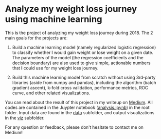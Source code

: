 # Analyze my weight loss journey using machine learning

This is the project of analyzing my weight loss journey during 2018. The 2 main goals for the projects are:
1. Build a machine learning model (namely regularized logistic regression) to classify whether I would gain weight
or lose weight on a given date. 
The parameters of the model (the regression coefficients and the decision boundary) are also used to give simple, 
actionable numbers that I could use for my weight loss journey.

2. Build this machine learning model from scratch without using 3rd-party libraries (aside from numpy and pandas), 
including the algorithm (batch gradient ascent), k-fold cross validation, performance metrics, ROC curve, 
and other related visualizations.

You can read about the result of this project in my writeup on [Medium](https://link.medium.com/9KJRGuzsqU). 
All codes are contained in the Juypter notebook ([analysis.ipynb](analysis.ipynb)) in the root folder.
Input data are found in the [data](data) subfolder, and output visualizations in the [viz](viz) subfolder.

For any question or feedback, please don't hesitate to contact me on Medium!
